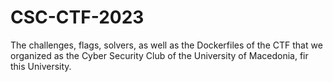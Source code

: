 # CSC-CTF-2023

The challenges, flags, solvers, as well as the Dockerfiles of the CTF that we organized as the Cyber Security Club of the University of Macedonia, fir this University.
